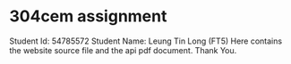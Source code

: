 # 304cem assignment
Student Id: 54785572
Student Name: Leung Tin Long (FT5)
Here contains the website source file and the api pdf document.
Thank You.
